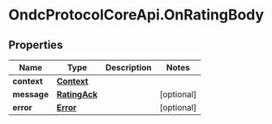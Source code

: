 # OndcProtocolCoreApi.OnRatingBody

## Properties
Name | Type | Description | Notes
------------ | ------------- | ------------- | -------------
**context** | [**Context**](Context.md) |  | 
**message** | [**RatingAck**](RatingAck.md) |  | [optional] 
**error** | [**Error**](Error.md) |  | [optional] 
